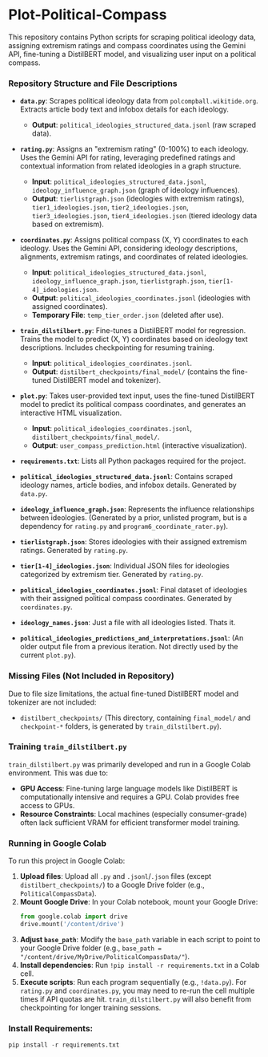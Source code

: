 # Plot-Political-Compass

This repository contains Python scripts for scraping political ideology data, assigning extremism ratings and compass coordinates using the Gemini API, fine-tuning a DistilBERT model, and visualizing user input on a political compass.

### Repository Structure and File Descriptions

  * **`data.py`**: Scrapes political ideology data from `polcompball.wikitide.org`. Extracts article body text and infobox details for each ideology.

      * **Output**: `political_ideologies_structured_data.jsonl` (raw scraped data).

  * **`rating.py`**: Assigns an "extremism rating" (0-100%) to each ideology. Uses the Gemini API for rating, leveraging predefined ratings and contextual information from related ideologies in a graph structure.

      * **Input**: `political_ideologies_structured_data.jsonl`, `ideology_influence_graph.json` (graph of ideology influences).
      * **Output**: `tierlistgraph.json` (ideologies with extremism ratings), `tier1_ideologies.json`, `tier2_ideologies.json`, `tier3_ideologies.json`, `tier4_ideologies.json` (tiered ideology data based on extremism).

  * **`coordinates.py`**: Assigns political compass (X, Y) coordinates to each ideology. Uses the Gemini API, considering ideology descriptions, alignments, extremism ratings, and coordinates of related ideologies.

      * **Input**: `political_ideologies_structured_data.jsonl`, `ideology_influence_graph.json`, `tierlistgraph.json`, `tier[1-4]_ideologies.json`.
      * **Output**: `political_ideologies_coordinates.jsonl` (ideologies with assigned coordinates).
      * **Temporary File**: `temp_tier_order.json` (deleted after use).

  * **`train_dilstilbert.py`**: Fine-tunes a DistilBERT model for regression. Trains the model to predict (X, Y) coordinates based on ideology text descriptions. Includes checkpointing for resuming training.

      * **Input**: `political_ideologies_coordinates.jsonl`.
      * **Output**: `distilbert_checkpoints/final_model/` (contains the fine-tuned DistilBERT model and tokenizer).

  * **`plot.py`**: Takes user-provided text input, uses the fine-tuned DistilBERT model to predict its political compass coordinates, and generates an interactive HTML visualization.

      * **Input**: `political_ideologies_coordinates.jsonl`, `distilbert_checkpoints/final_model/`.
      * **Output**: `user_compass_prediction.html` (interactive visualization).

  * **`requirements.txt`**: Lists all Python packages required for the project.

  * **`political_ideologies_structured_data.jsonl`**: Contains scraped ideology names, article bodies, and infobox details. Generated by `data.py`.

  * **`ideology_influence_graph.json`**: Represents the influence relationships between ideologies. (Generated by a prior, unlisted program, but is a dependency for `rating.py` and `program6_coordinate_rater.py`).

  * **`tierlistgraph.json`**: Stores ideologies with their assigned extremism ratings. Generated by `rating.py`.

  * **`tier[1-4]_ideologies.json`**: Individual JSON files for ideologies categorized by extremism tier. Generated by `rating.py`.

  * **`political_ideologies_coordinates.jsonl`**: Final dataset of ideologies with their assigned political compass coordinates. Generated by `coordinates.py`.

  * **`ideology_names.json`**: Just a file with all ideologies listed. Thats it.

  * **`political_ideologies_predictions_and_interpretations.jsonl`**: (An older output file from a previous iteration. Not directly used by the current `plot.py`).

### Missing Files (Not Included in Repository)

Due to file size limitations, the actual fine-tuned DistilBERT model and tokenizer are not included:

  * `distilbert_checkpoints/` (This directory, containing `final_model/` and `checkpoint-*` folders, is generated by `train_dilstilbert.py`).

### Training `train_dilstilbert.py`

`train_dilstilbert.py` was primarily developed and run in a Google Colab environment. This was due to:

  * **GPU Access**: Fine-tuning large language models like DistilBERT is computationally intensive and requires a GPU. Colab provides free access to GPUs.
  * **Resource Constraints**: Local machines (especially consumer-grade) often lack sufficient VRAM for efficient transformer model training.

### Running in Google Colab

To run this project in Google Colab:

1.  **Upload files**: Upload all `.py` and `.jsonl`/`.json` files (except `distilbert_checkpoints/`) to a Google Drive folder (e.g., `PoliticalCompassData`).
2.  **Mount Google Drive**: In your Colab notebook, mount your Google Drive:
    ```python
    from google.colab import drive
    drive.mount('/content/drive')
    ```
3.  **Adjust `base_path`**: Modify the `base_path` variable in each script to point to your Google Drive folder (e.g., `base_path = "/content/drive/MyDrive/PoliticalCompassData/"`).
4.  **Install dependencies**: Run `!pip install -r requirements.txt` in a Colab cell.
5.  **Execute scripts**: Run each program sequentially (e.g., `!data.py`). For `rating.py` and `coordinates.py`, you may need to re-run the cell multiple times if API quotas are hit. `train_dilstilbert.py` will also benefit from checkpointing for longer training sessions.


### Install Requirements:
   ```python
   pip install -r requirements.txt
   ```
